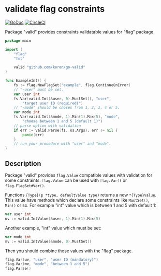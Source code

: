 # validate flag constraints

[![GoDoc](https://godoc.org/github.com/koron/go-valid?status.svg)](https://godoc.org/github.com/koron/go-valid)
[![CircleCI](https://circleci.com/gh/koron/go-valid.svg?style=svg)](https://circleci.com/gh/koron/go-valid)

Package "valid" provides constraints validatable values for "flag" package.

```go
package main

import (
    "flag"
    "fmt"

    valid "github.com/koron/go-valid"
)

func ExampleInt() {
    fs := flag.NewFlagSet("example", flag.ContinueOnError)
    // "-user" must be set.
    var user int
    fs.Var(valid.Int(&user, 0).MustSet(), "user",
        "target user ID (required)")
    // "-mode" should be chosen from 1, 2, 3, 4 or 5.
    var mode int
    fs.Var(valid.Int(&mode, 1).Min(1).Max(5), "mode",
        "choose between 1 and 5 (default 1)")
    // parse option with validation
    if err := valid.Parse(fs, os.Args); err != nil {
        panic(err)
    }
    // run your procedure with "user" and "mode".
}
```

## Description

Package "valid" provides `flag.Value` compatible values with validation for
some constraints. `flag.Value` can be used with `flag.Var()` or
`flag.FlagSet#Var()`.

Functions `{Type}(p *type, defaultValue type)` returns a new `*{Type}Value`.
This value have methods which declare some constraints like `MustSet()`,
`Min()` or so. For example "int" value which is between 1 and 5 with default 1:

```go
var user int
uv := valid.IntValue(&user, 1).Min(1).Max(5)
```

Another example, "int" value which must be set:

```go
var mode int
mv := valid.IntValue(&mode, 0).MustSet()
```

Then you should combine those values with the "flag" package.

```go
flag.Var(uv, "user", "user ID (mandatory)")
flag.Var(mv, "mode", "between 1 and 5")
flag.Parse()
```
